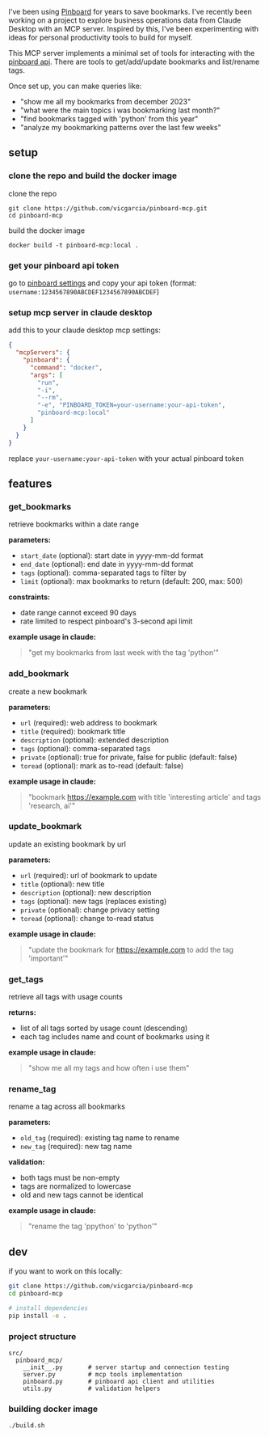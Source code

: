 I've been using [Pinboard](https://pinboard.in]) for years to save bookmarks. I've recently been working on a project to explore business operations data from Claude Desktop with an MCP server. Inspired by this, I've been experimenting with ideas for personal productivity tools to build for myself.

This MCP server implements a minimal set of tools for interacting with the [pinboard api](https://pinboard.in/api). There are tools to get/add/update bookmarks and list/rename tags.

Once set up, you can make queries like:

- "show me all my bookmarks from december 2023"
- "what were the main topics i was bookmarking last month?"
- "find bookmarks tagged with 'python' from this year"
- "analyze my bookmarking patterns over the last few weeks"

## setup

### clone the repo and build the docker image

clone the repo
```
git clone https://github.com/vicgarcia/pinboard-mcp.git
cd pinboard-mcp
```

build the docker image
```
docker build -t pinboard-mcp:local .
```

### get your pinboard api token

go to [pinboard settings](https://pinboard.in/settings/password) and copy your api token (format: `username:1234567890ABCDEF1234567890ABCDEF`)

### setup mcp server in claude desktop

add this to your claude desktop mcp settings:

```json
{
  "mcpServers": {
    "pinboard": {
      "command": "docker",
      "args": [
        "run",
        "-i",
        "--rm",
        "-e", "PINBOARD_TOKEN=your-username:your-api-token",
        "pinboard-mcp:local"
      ]
    }
  }
}
```

replace `your-username:your-api-token` with your actual pinboard token

## features

### get_bookmarks

retrieve bookmarks within a date range

**parameters:**
- `start_date` (optional): start date in yyyy-mm-dd format
- `end_date` (optional): end date in yyyy-mm-dd format
- `tags` (optional): comma-separated tags to filter by
- `limit` (optional): max bookmarks to return (default: 200, max: 500)

**constraints:**
- date range cannot exceed 90 days
- rate limited to respect pinboard's 3-second api limit

**example usage in claude:**
> "get my bookmarks from last week with the tag 'python'"

### add_bookmark

create a new bookmark

**parameters:**
- `url` (required): web address to bookmark
- `title` (required): bookmark title
- `description` (optional): extended description
- `tags` (optional): comma-separated tags
- `private` (optional): true for private, false for public (default: false)
- `toread` (optional): mark as to-read (default: false)

**example usage in claude:**
> "bookmark https://example.com with title 'interesting article' and tags 'research, ai'"

### update_bookmark

update an existing bookmark by url

**parameters:**
- `url` (required): url of bookmark to update
- `title` (optional): new title
- `description` (optional): new description
- `tags` (optional): new tags (replaces existing)
- `private` (optional): change privacy setting
- `toread` (optional): change to-read status

**example usage in claude:**
> "update the bookmark for https://example.com to add the tag 'important'"

### get_tags

retrieve all tags with usage counts

**returns:**
- list of all tags sorted by usage count (descending)
- each tag includes name and count of bookmarks using it

**example usage in claude:**
> "show me all my tags and how often i use them"

### rename_tag

rename a tag across all bookmarks

**parameters:**
- `old_tag` (required): existing tag name to rename
- `new_tag` (required): new tag name

**validation:**
- both tags must be non-empty
- tags are normalized to lowercase
- old and new tags cannot be identical

**example usage in claude:**
> "rename the tag 'ppython' to 'python'"

## dev

if you want to work on this locally:

```bash
git clone https://github.com/vicgarcia/pinboard-mcp
cd pinboard-mcp

# install dependencies
pip install -e .
```

### project structure

```
src/
  pinboard_mcp/
    __init__.py       # server startup and connection testing
    server.py         # mcp tools implementation
    pinboard.py       # pinboard api client and utilities
    utils.py          # validation helpers
```

### building docker image

```bash
./build.sh
```
